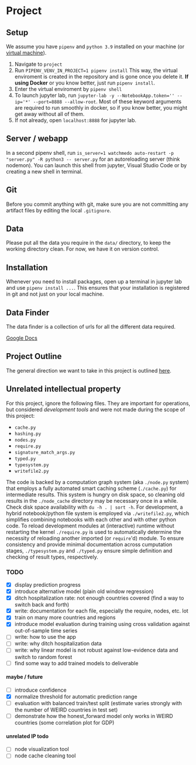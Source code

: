 # Project
## Setup

We assume you have `pipenv` and `python 3.9` installed on your machine (or [virtual machine](../../docker/readme.md)).

1. Navigate to `project` 
2. Run `PIPENV_VENV_IN_PROJECT=1 pipenv install` This way, the virtual enviroment is created in the repository and is gone once you delete it. **If using Docker** or you know better, just run `pipenv install`.
3. Enter the virtual enviroment by `pipenv shell`
4. To launch jupyter lab, run `jupyter-lab -y --NotebookApp.token='' --ip='*' --port=8888 --allow-root`. Most of these keyword arguments are required to run smoothly in docker, so if you know better, you might get away without all of them.
6. If not already, open `localhost:8888` for jupyter lab.

## Server / webapp

In a second pipenv shell, run `is_server=1 watchmedo auto-restart -p "server.py" -R python3 -- server.py` for an autoreloading server (think nodemon). You can launch this shell from jupyter, Visual Studio Code or by creating a new shell in terminal.

## Git

Before you commit anything with git, make sure you are not committing any artifact files by editing the local `.gitignore`.

## Data

Please put all the data you require in the `data/` directory, to keep the working directory clean. For now, we have it on version control.

## Installation

Whenever you need to install packages, open up a terminal in jupyter lab and use `pipenv install ...`. This ensures that your installation is registered in git and not just on your local machine.

## Data Finder

The data finder is a collection of urls for all the different data required.

[Google Docs](https://docs.google.com/spreadsheets/d/1qD_zII1CdFMjRE_KWZzJhuWgyQHtI6_IeFByLETaPnk)

## Project Outline

The general direction we want to take in this project is outlined [here](https://docs.google.com/document/d/1nTZxaHd7YsTs8NGOBT5wBXATSmV-iW3Yf0dg_U_U9kY/edit).

## Unrelated intellectual property

For this project, ignore the following files. They are important for operations, but considered *development tools* and were not made during the scope of this project:

- `cache.py`
- `hashing.py`
- `nodes.py`
- `require.py`
- `signature_match_args.py`
- `typed.py`
- `typesystem.py`
- `writefile2.py`

The code is backed by a computation graph system (aka `./node.py` system) that employs a fully automated smart caching scheme (`./cache.py`) for intermediate results. This system is hungry on disk space, so cleaning old results in the `./node_cache` directory may be necessary once in a while. Check disk space availability with `du -h . | sort -h`. For development, a hybrid notebook/python file system is employed via `./writefile2.py`, which simplifies combining notebooks with each other and with other python code. To reload development modules at (interactive) runtime without restarting the kernel `./require.py` is used to automatically determine the necessity of reloading another imported (or `require`'d) module. To ensure consistency and provide minimal documentation across cumputation stages, `./typesystem.py` and `./typed.py` ensure simple definition and checking of result types, respectively. 

### TODO

- [x] display prediction progress
- [x] introduce alternative model (plain old window regression)
- [x] ditch hospitalization rate: not enough countries covered (find a way to switch back and forth)
- [x] write: documentation for each file, especially the require, nodes, etc. lot
- [x] train on many more countries and regions
- [x] introduce model evaluation during training using cross validation against out-of-sample time series
- [ ] write: how to use the app
- [ ] write: why ditch hospitalization data
- [ ] write: why linear model is not robust against low-evidence data and switch to random forest
- [ ] find some way to add trained models to deliverable

#### maybe / future
- [ ] introduce confidence
- [x] normalize threshold for automatic prediction range
- [ ] evaluation with balanced train/test split (estimate varies strongly with the number of WEIRD countries in test set)
- [ ] demonstrate how the honest_forward model only works in WEIRD countries (some correlation plot for GDP)

#### unrelated IP todo

- [ ] node visualization tool
- [ ] node cache cleaning tool